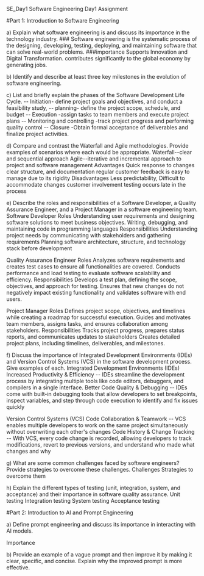SE_Day1
Software Engineering Day1 Assignment

#Part 1: Introduction to Software Engineering

a) Explain what software engineering is and discuss its importance in the technology industry.
    ### Software engineering is the systematic process of the designing, developing, testing, deploying, and maintaining software 
     that can solve real-world problems.
                      ###importance 
     Supports Innovation and Digital Transformation.
     contributes significantly to the global economy by generating jobs. 
     

b) Identify and describe at least three key milestones in the evolution of software engineering.

c) List and briefly explain the phases of the Software Development Life Cycle.
     -- Initiation- define project goals and objectives, and  conduct a feasibility study,
     -- planning- define the project scope, schedule, and budget
     -- Execution -assign tasks to team members and execute project plans
     -- Monitoring and controlling -track project progress and performing quality control
     -- Closure -Obtain formal acceptance of deliverables and finalize project activities.

d) Compare and contrast the Waterfall and Agile methodologies. Provide examples of scenarios where each would be appropriate.
    Waterfall--clear and sequential approach
    Agile--iterative and incremental approach to project and software management
                                 Advantages 
        Quick response to changes                                      clear structure, and documentation
        regular customer feedback                                      is easy to manage due to its rigidity
                                 Disadvantages 
        Less predictability,                                             Difficult to accommodate changes
        customer involvement                                             testing occurs late in the process

e) Describe the roles and responsibilities of a Software Developer, a Quality Assurance Engineer, and a Project Manager in a software engineering team.
        Software Developer
     Roles 
Understanding user requirements and designing software solutions to meet business objectives.
Writing, debugging, and maintaining code in programming languages
     Responsibilities
Understanding project needs by communicating with stakeholders and gathering requirements
Planning software architecture, structure, and technology stack before development


   Quality Assurance Engineer
       Roles
Analyzes software requirements and creates test cases to ensure all functionalities are covered.
Conducts performance and load testing to evaluate software scalability and efficiency.
     Responsibilities
Develops a test plan, defining the scope, objectives, and approach for testing.
Ensures that new changes do not negatively impact existing functionality and validates software with end users.


 Project Manager
     Roles 
Defines project scope, objectives, and timelines while creating a roadmap for successful execution.
Guides and motivates team members, assigns tasks, and ensures collaboration among stakeholders.
     Responsibilities
Tracks project progress, prepares status reports, and communicates updates to stakeholders
Creates detailed project plans, including timelines, deliverables, and milestones.


f) Discuss the importance of Integrated Development Environments (IDEs) and Version Control Systems (VCS) in the software development process. Give examples of each.
Integrated Development Environments (IDEs)
Increased Productivity & Efficiency -- IDEs streamline the development process by integrating multiple tools like code editors, debuggers, and compilers in a single interface.
Better Code Quality & Debugging -- IDEs come with built-in debugging tools that allow developers to set breakpoints, inspect variables, and step through code execution to identify and fix issues quickly

Version Control Systems (VCS)
Code Collaboration & Teamwork -- VCS enables multiple developers to work on the same project simultaneously without overwriting each other's changes
Code History & Change Tracking -- With VCS, every code change is recorded, allowing developers to track modifications, revert to previous versions, and understand who made what changes and why


g) What are some common challenges faced by software engineers? Provide strategies to overcome these challenges.
Challenges 
Strategies to overcome them

h) Explain the different types of testing (unit, integration, system, and acceptance) and their importance in software quality assurance.
Unit testing
Integration testing
System testing
Acceptance testing

#Part 2: Introduction to AI and Prompt Engineering

a) Define prompt engineering and discuss its importance in interacting with AI models.

Importance

b) Provide an example of a vague prompt and then improve it by making it clear, specific, and concise. Explain why the improved prompt is more effective.
